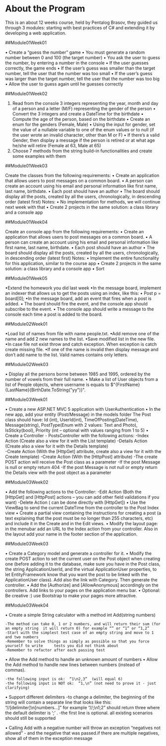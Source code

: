 ﻿# About the Program

This is an about 12 weeks course, held by Pentalog Brasov, they guided us through 3 modules: starting with best practices of C# and extending it by developing a web application.

##Module01Week01

• Create a “guess the number” game
• You must generate a random number between 0 and 100 (the target number)
• You ask the user to guess the number, by entering a number in the console
• If the user guesses correctly, the game ends
• If the user’s guess was smaller than the target number, tell the user that the number
was too small
• If the user’s guess was larger than the target number, tell the user that the number
was too big
• Allow the user to guess again until he guesses correctly

##Module01Week02

1. Read from the console 3 integers representing the year, month and day of
a person and a letter (M/F) representing the gender of the person
• Convert the 3 integers and create a DateTime for the birthdate
• Compute the age of the person, based on the birthdate
• Create an enum for the genders (Female, Male)
• Using the input for gender, set the value of a nullable variable to one of the enum
values or to null (if the user wrote an invalid character, other than M or F)
• If there’s a valid Gender, then display a message if the person is retired or at what age
he/she will retire (Female at 63, Male at 65)
2. Choose 7 methods from the string build-in functionalities and create some
examples with them

##Module01Week03

Create the classes from the following requirements:
• Create an application that allows users to post messages on a common board.
• A person can create an account using his email and personal information like first
name, last name, birthdate.
• Each post should have an author
• The board should display all the posts, created by all the users, chronologically, in
descending order (latest first)
Notes:
• No implementation for methods, we will continue next week with that
• Create 2 projects in the same solution: a class library and a console app

##Module01Week04

Create an console app from the following requirements:
• Create an application that allows users to post messages on a common board.
• A person can create an account using his email and personal information like first
name, last name, birthdate.
• Each post should have an author
• The board should display all the posts, created by all the users, chronologically, in
descending order (latest first)
Notes:
• Implement the entire functionality for this application, similar to the course app
• Create 2 projects in the same solution: a class library and a console app
• Sort

##Module01Week05

•Extend the homework you did last week
•In the message board, implement an indexer that allows us to get the posts
using an index, like this:
• Post p = board[0];
•In the message board, add an event that fires when a post is added.
• The board should fire the event, and the console app should subscribe to the
event.
• The console app should write a message to the console each time a post is
added to the board.

##Module02Week01

•Load list of names from file with name people.txt.
•Add remove one of the name and add 2 new names to the list.
•Save modified list in the new file.
•In case file not exist throw and catch exception. When exception is catch
create missing file.
•If one of the name is invalid then display message and don’t add name to the
list. Valid names contains only letters.

##Module02Week03

• Display all the persons borne between 1985 and 1995, ordered by the number of vowels from their full name.
• Make a list of User objects from a list of People objects, where username is equals to $"{FirstName}{LastName}{BirthDate.ToString("yy")}".

##Module03Week01

• Create a new ASP.NET MVC 5 application with UserAuthentication
• In the new app, add your entity (Post/Message) in the models folder
The Post class should have: Id (int), UserId(int), TimeOfPosting(DateTime), Message(string), PostType(Enum with 2 values: Text and Photo), IsSticky(bool), Priority (int – optional with values ranging from 1 to 5)
• Create a Controller - PostsController with the following actions:
	-Index Action (Create also a view for it with the List template)
	-Details Action (Create also a view for it with the Details template)		
	-Create Action (With the [HttpGet] attribute, create also a view for it with the 	Create template)
	-Create Action (With the [HttpPost] attribute)
		-The create POST action will receive the Post class as a parameter
		-If the post Message is null or empty return 404
		-If the post Message is not null or empty return the Details view with the 		post object as a parameter

##Module03Week02

• Add the following actions to the Controller:
	-Edit Action (Both the [HttpGet] and [HttpPost] actions – you can add other field 	validations if you want)
	-Delete Action ( can be done directly with [HttpGet])
• Use the ViewBag to send the current DateTime from the controller to the Post Index view
• Create a partial view containing the instructions for creating a post (a text explaining that the post must be no longer than 255 characters, etc) and include it in the Create and in the Edit views.
• Modify the layout page: in the menubar add an URL to the Index action from your controller. Also in the layout add your name in the footer section of the application.

##Module03Week03

• Create a Category model and generate a controller for it.
• Modify the create POST action to set the current user on the Post object when creating one (before adding it to the database, make sure you have in the Post class, the string ApplicationUserId, and the virtual ApplicationUser properties, to let EntityFramework know that you want the post to be linked with the ApplicationUser class). Add also the link with Category. Then generate the controller.
• Add the [Authorize] and [AllowAnonymous] accordingly on the controllers. Add links to your pages on the application menu bar.
• Optional: Be creative :) use Bootstrap to make your pages more attractive.

##Module03Week04

• Create a simple String calculator with a method int Add(string numbers)

    -The method can take 0, 1 or 2 numbers, and will return their sum (for an empty string 	it will return 0) for example “” or “1” or “1,2”
    -Start with the simplest test case of an empty string and move to 1 and two numbers
    -Remember to solve things as simply as possible so that you force yourself to write 	tests you did not think about
    -Remember to refactor after each passing test

• Allow the Add method to handle an unknown amount of numbers
• Allow the Add method to handle new lines between numbers (instead of commas).

    -the following input is ok:  “1\n2,3”  (will equal 6)
    -the following input is NOT ok:  “1,\n” (not need to prove it - just clarifying)

• Support different delimiters
    -to change a delimiter, the beginning of the string will contain a separate line that 	looks like this:   “//[delimiter]\n[numbers…]” for example “//;\n1;2” should 	return three where the default delimiter is ‘;’ .
    -the first line is optional. all existing scenarios should still be supported

• Calling Add with a negative number will throw an exception “negatives not allowed” - and the negative that was passed.if there are multiple negatives, show all of them in the exception message 



